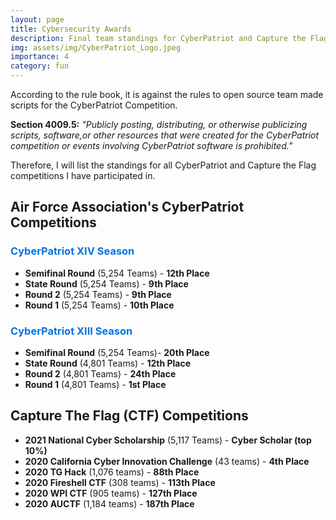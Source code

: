 ```yaml
---
layout: page
title: Cybersecurity Awards
description: Final team standings for CyberPatriot and Capture the Flag competitions
img: assets/img/CyberPatriot_Logo.jpeg
importance: 4
category: fun
---
```


According to the rule book, it is against the rules to open source team made scripts for the CyberPatriot Competition.

**Section 4009.5:** *"Publicly posting, distributing, or otherwise publicizing scripts, software,or other resources that were created for the CyberPatriot competition or events involving CyberPatriot software is prohibited."*

Therefore, I will list the standings for all CyberPatriot and Capture the Flag competitions I have participated in.

<div style="margin-top: 20px; margin-bottom: 20px;">

## Air Force Association's CyberPatriot Competitions

### <span style="color: #0073e6;">CyberPatriot XIV Season</span>
<ul>
  <li><b>Semifinal Round</b> (5,254 Teams) - <b>12th Place</b></li>
  <li><b>State Round</b> (5,254 Teams) - <b>9th Place</b></li>
  <li><b>Round 2</b> (5,254 Teams) - <b>9th Place</b></li>
  <li><b>Round 1</b> (5,254 Teams) - <b>10th Place</b></li>
</ul>

### <span style="color: #0073e6;">CyberPatriot XIII Season</span>
<ul>
  <li><b>Semifinal Round</b> (5,254 Teams)- <b>20th Place</b></li>
  <li><b>State Round</b> (4,801 Teams) - <b>12th Place</b></li>
  <li><b>Round 2</b> (4,801 Teams) - <b>24th Place</b></li>
  <li><b>Round 1</b> (4,801 Teams) - <b>1st Place</b></li>
</ul>

## Capture The Flag (CTF) Competitions

<ul>
  <li><b>2021 National Cyber Scholarship</b> (5,117 Teams) - <b>Cyber Scholar (top 10%)</b></li>
  <li><b>2020 California Cyber Innovation Challenge</b> (43 teams) - <b>4th Place</b></li>
  <li><b>2020 TG Hack</b> (1,076 teams) - <b>88th Place</b></li>
  <li><b>2020 Fireshell CTF</b> (308 teams) - <b>113th Place</b></li>
  <li><b>2020 WPI CTF</b> (905 teams) - <b>127th Place</b></li>
  <li><b>2020 AUCTF</b> (1,184 teams) - <b>187th Place</b></li>
</ul>

</div>

